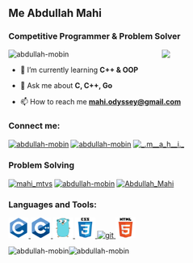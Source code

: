 <h2 align="left">Me Abdullah Mahi</h2>
<h3 align="left">Competitive Programmer & Problem Solver</h3>
<img align="right" width="200" src="https://user-images.githubusercontent.com/37551474/113611467-3a567d80-9657-11eb-862b-b07b4f105c6f.gif" />
<p align="left"> <img src="https://komarev.com/ghpvc/?username=abdullah-mobin&label=Profile%20views&color=0e75b6&style=flat" alt="abdullah-mobin" /> </p>

<meta name="google-site-verification" content="wJ6k0m2en9eDxnS40WsZKPwTYFy6VTNg_h85XQH56aA" />

- 🌱 I’m currently learning **C++ & OOP**

- 💬 Ask me about **C, C++, Go**

- 📫 How to reach me **mahi.odyssey@gmail.com**

<h3 align="left">Connect me:</h3>
<p align="left">
<a href="https://linkedin.com/in/abdullah-mobin/" target="blank"><img align="center" src="https://raw.githubusercontent.com/rahuldkjain/github-profile-readme-generator/master/src/images/icons/Social/linked-in-alt.svg" alt="abdullah-mobin" height="30" width="40" /></a>
<a href="---" target="blank"><img align="center" src="https://raw.githubusercontent.com/rahuldkjain/github-profile-readme-generator/master/src/images/icons/Social/facebook.svg" alt="abdullah-mobin" height="30" width="40" /></a>
<a href="https://instagram.com/_.m__a_h__i._" target="blank"><img align="center" src="https://raw.githubusercontent.com/rahuldkjain/github-profile-readme-generator/master/src/images/icons/Social/instagram.svg" alt="_.m__a_h__i._" height="30" width="40" /></a>
</p>


<h3 align="left">Problem Solving</h3>
<p align="left">
<a href="https://www.hackerrank.com/mahi_mtvs" target="blank"><img align="center" src="https://raw.githubusercontent.com/rahuldkjain/github-profile-readme-generator/master/src/images/icons/Social/hackerrank.svg" alt="mahi_mtvs" height="30" width="40" /></a>
<a href="https://www.leetcode.com/abdullah-mobin" target="blank"><img align="center" src="https://raw.githubusercontent.com/rahuldkjain/github-profile-readme-generator/master/src/images/icons/Social/leet-code.svg" alt="abdullah-mobin" height="30" width="40" /></a>
<a href="https://codeforces.com/profile/Abdullah_Mahi" target="blank"><img align="center" src="https://raw.githubusercontent.com/rahuldkjain/github-profile-readme-generator/master/src/images/icons/Social/codeforces.svg" alt="Abdullah_Mahi" height="30" width="40" /></a>
</p>

<h3 align="left">Languages and Tools:</h3>
<p align="left"> <a href="https://www.cprogramming.com/" target="_blank" rel="noreferrer"> <img src="https://raw.githubusercontent.com/devicons/devicon/master/icons/c/c-original.svg" alt="c" width="40" height="40"/> </a> <a href="https://www.w3schools.com/cpp/" target="_blank" rel="noreferrer"> <img src="https://raw.githubusercontent.com/devicons/devicon/master/icons/cplusplus/cplusplus-original.svg" alt="cplusplus" width="40" height="40"/> </a> <a href="https://golang.org" target="_blank" rel="noreferrer"> <img src="https://raw.githubusercontent.com/devicons/devicon/master/icons/go/go-original.svg" alt="go" width="40" height="40"/> </a> <a href="https://www.w3schools.com/css/" target="_blank" rel="noreferrer"> <img src="https://raw.githubusercontent.com/devicons/devicon/master/icons/css3/css3-original-wordmark.svg" alt="css3" width="40" height="40"/> </a> <a href="https://git-scm.com/" target="_blank" rel="noreferrer"> <img src="https://www.vectorlogo.zone/logos/git-scm/git-scm-icon.svg" alt="git" width="40" height="40"/> </a> <a href="https://www.w3.org/html/" target="_blank" rel="noreferrer"> <img src="https://raw.githubusercontent.com/devicons/devicon/master/icons/html5/html5-original-wordmark.svg" alt="html5" width="40" height="40"/> </a></p>


<div><img align="left" src="https://github-readme-stats.vercel.app/api/top-langs?username=abdullah-mobin&show_icons=true&locale=en&layout=compact" alt="abdullah-mobin" /></div>

<div> <img align="left" src="https://github-readme-streak-stats.herokuapp.com/?user=abdullah-mobin&" alt="abdullah-mobin" /></div>
